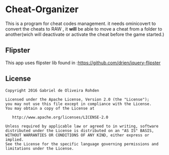 # Cheat-Organizer
This is a program for cheat codes management. it needs ominicovert to convert the cheats to RAW , it <b>will</b> be able to move a cheat from a folder to another(wich will deactivate or activate the cheat before the game started.)

Flipster
-------
This app uses flipster lib found in :https://github.com/drien/jquery-flipster


License
-------

    Copyright 2016 Gabriel de Oliveira Rohden

    Licensed under the Apache License, Version 2.0 (the "License");
    you may not use this file except in compliance with the License.
    You may obtain a copy of the License at

       http://www.apache.org/licenses/LICENSE-2.0

    Unless required by applicable law or agreed to in writing, software
    distributed under the License is distributed on an "AS IS" BASIS,
    WITHOUT WARRANTIES OR CONDITIONS OF ANY KIND, either express or implied.
    See the License for the specific language governing permissions and
    limitations under the License.